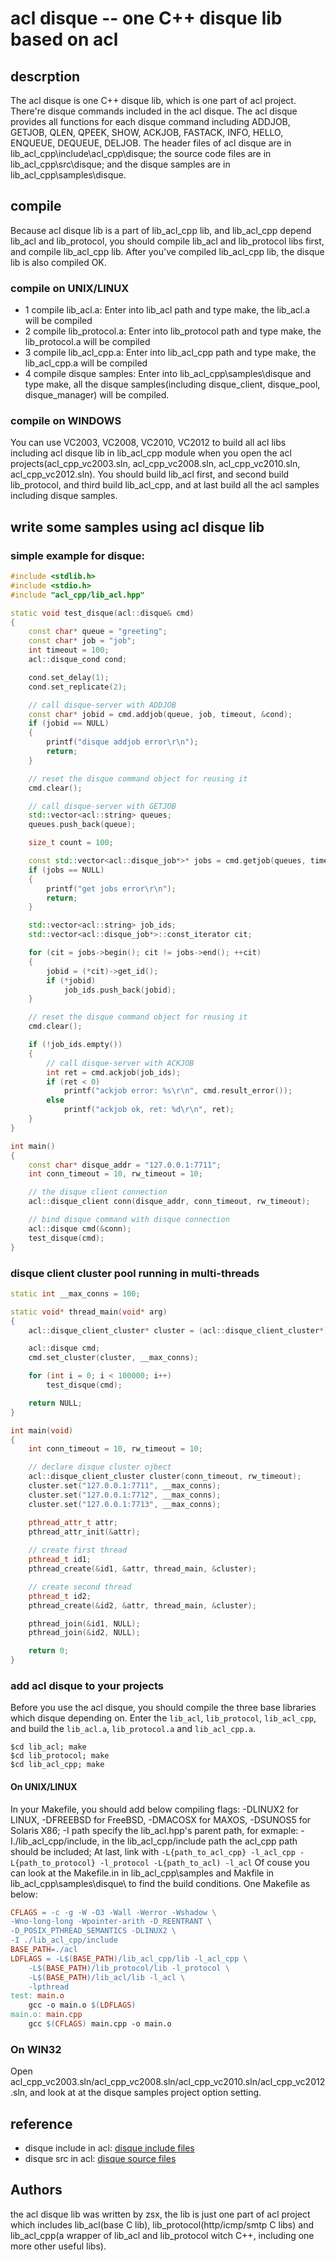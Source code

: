 # acl disque -- one C++ disque lib based on acl

## descrption
The acl disque is one C++ disque lib, which is one part of acl project. There're disque commands included in the acl disque. The acl disque provides all functions for each disque command including ADDJOB, GETJOB, QLEN, QPEEK, SHOW, ACKJOB, FASTACK, INFO, HELLO, ENQUEUE, DEQUEUE, DELJOB.
The header files of acl disque are in lib_acl_cpp\include\acl_cpp\disque; the source code files are in lib_acl_cpp\src\disque; and the disque samples are in lib_acl_cpp\samples\disque.

## compile
Because acl disque lib is a part of lib_acl_cpp lib, and lib_acl_cpp depend lib_acl and lib_protocol, you should compile lib_acl and lib_protocol libs first, and compile lib_acl_cpp lib. After you've compiled lib_acl_cpp lib, the disque lib is also compiled OK.

### compile on UNIX/LINUX
- 1 compile lib_acl.a: Enter into lib_acl path and type make, the lib_acl.a will be compiled
- 2 compile lib_protocol.a: Enter into lib_protocol path and type make, the lib_protocol.a will be compiled
- 3 compile lib_acl_cpp.a: Enter into lib_acl_cpp path and type make, the lib_acl_cpp.a will be compiled
- 4 compile disque samples: Enter into lib_acl_cpp\samples\disque and type make, all the disque samples(including disque_client, disque_pool, disque_manager) will be compiled.

### compile on WINDOWS
You can use VC2003, VC2008, VC2010, VC2012 to build all acl libs including acl disque lib in lib_acl_cpp module when you open the acl projects(acl_cpp_vc2003.sln, acl_cpp_vc2008.sln, acl_cpp_vc2010.sln, acl_cpp_vc2012.sln). You should build lib_acl first, and second build lib_protocol, and third build lib_acl_cpp, and at last build all the acl samples including disque samples.

## write some samples using acl disque lib
### simple example for disque:

```c++
#include <stdlib.h>
#include <stdio.h>
#include "acl_cpp/lib_acl.hpp"

static void test_disque(acl::disque& cmd)
{
	const char* queue = "greeting";
	const char* job = "job";
	int timeout = 100;
	acl::disque_cond cond;

	cond.set_delay(1);
	cond.set_replicate(2);

	// call disque-server with ADDJOB
	const char* jobid = cmd.addjob(queue, job, timeout, &cond);
	if (jobid == NULL)
	{
		printf("disque addjob error\r\n");
		return;
	}

	// reset the disque command object for reusing it
	cmd.clear();

	// call disque-server with GETJOB
	std::vector<acl::string> queues;
	queues.push_back(queue);

	size_t count = 100;

	const std::vector<acl::disque_job*>* jobs = cmd.getjob(queues, timeout, count);
	if (jobs == NULL)
	{
		printf("get jobs error\r\n");
		return;
	}

	std::vector<acl::string> job_ids;
	std::vector<acl::disque_job*>::const_iterator cit;

	for (cit = jobs->begin(); cit != jobs->end(); ++cit)
	{
		jobid = (*cit)->get_id();
		if (*jobid)
			job_ids.push_back(jobid);
	}

	// reset the disque command object for reusing it
	cmd.clear();

	if (!job_ids.empty())
	{
		// call disque-server with ACKJOB
		int ret = cmd.ackjob(job_ids);
		if (ret < 0)
			printf("ackjob error: %s\r\n", cmd.result_error());
		else
			printf("ackjob ok, ret: %d\r\n", ret);
	}
}

int main()
{
	const char* disque_addr = "127.0.0.1:7711";
	int conn_timeout = 10, rw_timeout = 10;

	// the disque client connection
	acl::disque_client conn(disque_addr, conn_timeout, rw_timeout);

	// bind disque command with disque connection
	acl::disque cmd(&conn);
	test_disque(cmd);
}
```
### disque client cluster pool running in multi-threads
```c++
static int __max_conns = 100;

static void* thread_main(void* arg)
{
	acl::disque_client_cluster* cluster = (acl::disque_client_cluster*) arg;

	acl::disque cmd;
	cmd.set_cluster(cluster, __max_conns);

	for (int i = 0; i < 100000; i++)
		test_disque(cmd);

	return NULL;
}

int main(void)
{
	int conn_timeout = 10, rw_timeout = 10;

	// declare disque cluster ojbect
	acl::disque_client_cluster cluster(conn_timeout, rw_timeout);
	cluster.set("127.0.0.1:7711", __max_conns);
	cluster.set("127.0.0.1:7712", __max_conns);
	cluster.set("127.0.0.1:7713", __max_conns);

	pthread_attr_t attr;
	pthread_attr_init(&attr);
	
	// create first thread
	pthread_t id1;
	pthread_create(&id1, &attr, thread_main, &cluster);

	// create second thread
	pthread_t id2;
	pthread_create(&id2, &attr, thread_main, &cluster);

	pthread_join(&id1, NULL);
	pthread_join(&id2, NULL);

	return 0;
}
```

### add acl disque to your projects
Before you use the acl disque, you should compile the three base libraries which disque depending on. Enter the `lib_acl`, `lib_protocol`, `lib_acl_cpp`, and build the `lib_acl.a`, `lib_protocol.a` and `lib_acl_cpp.a`.
```compile
$cd lib_acl; make
$cd lib_protocol; make
$cd lib_acl_cpp; make
```

#### On UNIX/LINUX
In your Makefile, you should add below compiling flags:
-DLINUX2 for LINUX, -DFREEBSD for FreeBSD, -DMACOSX for MAXOS, -DSUNOS5 for Solaris X86;
-I path specify the lib_acl.hpp's parent path, for exmaple: -I./lib_acl_cpp/include, in the lib_acl_cpp/include path the acl_cpp path should be included;
At last, link with `-L{path_to_acl_cpp} -l_acl_cpp -L{path_to_protocol} -l_protocol -L{path_to_acl) -l_acl`
Of couse you can look at the Makefile.in in lib_acl_cpp\samples and Makfile in lib_acl_cpp\samples\disque\ to find the build conditions.
One Makefile as below:
```Makefile
CFLAGS = -c -g -W -O3 -Wall -Werror -Wshadow \
-Wno-long-long -Wpointer-arith -D_REENTRANT \
-D_POSIX_PTHREAD_SEMANTICS -DLINUX2 \
-I ./lib_acl_cpp/include
BASE_PATH=./acl
LDFLAGS = -L$(BASE_PATH)/lib_acl_cpp/lib -l_acl_cpp \
	-L$(BASE_PATH)/lib_protocol/lib -l_protocol \
	-L$(BASE_PATH)/lib_acl/lib -l_acl \
	-lpthread
test: main.o
	gcc -o main.o $(LDFLAGS)
main.o: main.cpp
	gcc $(CFLAGS) main.cpp -o main.o
```
### On WIN32
Open acl_cpp_vc2003.sln/acl_cpp_vc2008.sln/acl_cpp_vc2010.sln/acl_cpp_vc2012.sln, and look at at the disque samples project option setting.

## reference
- disque include in acl: [disque include files](../../include/acl_cpp/disque/)
- disque src in acl: [disque source files](../../src/disque/)

## Authors
the acl disque lib was written by zsx, the lib is just one part of acl project which includes lib_acl(base C lib), lib_protocol(http/icmp/smtp C libs) and lib_acl_cpp(a wrapper of lib_acl and lib_protocol witch C++, including one more other useful libs).
